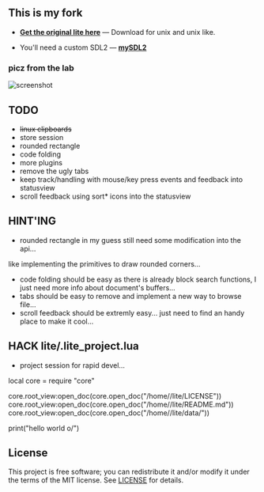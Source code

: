 ## This is my fork

* **[Get the original lite here](https://github.com/rxi/lite)** — Download
  for unix and unix like.


* You'll need a custom SDL2 — **[mySDL2](https://github.com/HackIT/mySDL2)**

### picz from the lab


![screenshot](https://raw.githubusercontent.com/HackIT/lite/master/screenshot.png)


## TODO
- <s>linux clipboards</s>
- store session
- rounded rectangle
- code folding
- more plugins
- remove the ugly tabs
- keep track/handling with mouse/key press events and feedback into statusview
- scroll feedback using sort* icons into the statusview

## HINT'ING

- rounded rectangle in my guess still need some modification into the api...

like implementing the primitives to draw rounded corners...

- code folding should be easy as there is already block search functions, I just need more info about document's buffers...
- tabs should be easy to remove and implement a new way to browse file...
- scroll feedback should be extremly easy... just need to find an handy place to make it cool...

## HACK lite/.lite_project.lua

- project session for rapid devel...

local core = require "core"

core.root_view:open_doc(core.open_doc("/home/<user>/lite/LICENSE"))
core.root_view:open_doc(core.open_doc("/home/<user>/lite/README.md"))
core.root_view:open_doc(core.open_doc("/home/<user>/lite/data/<file>"))

print("hello world o/")

## License
This project is free software; you can redistribute it and/or modify it under
the terms of the MIT license. See [LICENSE](LICENSE) for details.
